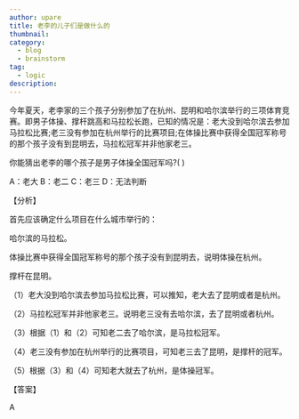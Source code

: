 ```yaml
---
author: upare
title: 老李的儿子们是做什么的
thumbnail:
category:
  - blog
  - brainstorm
tag:
  - logic
description: 
---
```

今年夏天，老李家的三个孩子分别参加了在杭州、昆明和哈尔滨举行的三项体育竞赛。即男子体操、撑杆跳高和马拉松长跑，已知的情况是：老大没到哈尔滨去参加马拉松比赛;老三没有参加在杭州举行的比赛项目;在体操比赛中获得全国冠军称号的那个孩子没有到昆明去，马拉松冠军并非他家老三。

你能猜出老李的哪个孩子是男子体操全国冠军吗?( )

A：老大 B：老二 C：老三 D：无法判断

【分析】

首先应该确定什么项目在什么城市举行的：

哈尔滨的马拉松。

体操比赛中获得全国冠军称号的那个孩子没有到昆明去，说明体操在杭州。

撑杆在昆明。

（1）老大没到哈尔滨去参加马拉松比赛，可以推知，老大去了昆明或者是杭州。

（2）马拉松冠军并非他家老三。说明老三没有去哈尔滨，去了昆明或者杭州。

（3）根据（1）和（2）可知老二去了哈尔滨，是马拉松冠军。

（4）老三没有参加在杭州举行的比赛项目，可知老三去了昆明，是撑杆的冠军。

（5）根据（3）和（4）可知老大就去了杭州，是体操冠军。

【答案】

A